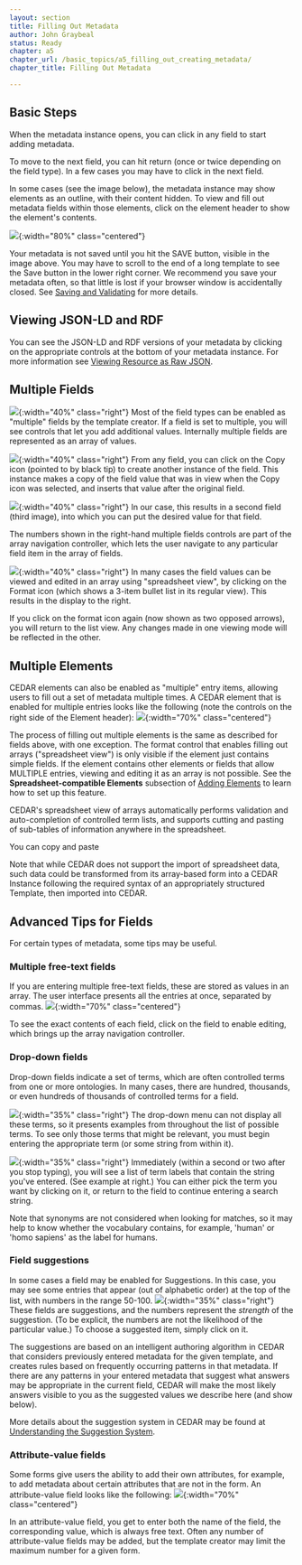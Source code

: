 ```yaml
---
layout: section
title: Filling Out Metadata
author: John Graybeal
status: Ready
chapter: a5
chapter_url: /basic_topics/a5_filling_out_creating_metadata/
chapter_title: Filling Out Metadata

---
```

## **Basic Steps**

When the metadata instance opens, you can click in any field to start adding metadata.

To move to the next field, you can hit return (once or twice depending on the field type). In a few cases you may have to click in the next field. 

In some cases (see the image below), the metadata instance may show elements as an outline, with their content hidden. To view and fill out metadata fields within those elements, click on the element header to show the element's contents.

![](https://github.com/metadatacenter/cedar-manual/raw/master/docs/assets/imgs/entering-metadata-folded-elements-20191124.png){:width="80%" class="centered"}

Your metadata is not saved until you hit the SAVE button, visible in the image above. 
You may have to scroll to the end of a long template to see the Save button in the lower right corner. We recommend you save your metadata often, so that little is lost if your browser window is accidentally closed. See [Saving and Validating](https://metadatacenter.github.io/cedar-manual/sections/a5/3_saving_and_validating/) for more details.

## **Viewing JSON-LD and RDF**

You can see the JSON-LD and RDF versions of your metadata by clicking on the appropriate controls at the bottom of your metadata instance. For more information see [Viewing Resource as Raw JSON](https://metadatacenter.github.io/cedar-manual/sections/a3/4_viewing_resource_as_raw_json/).

## **Multiple Fields**

![](https://github.com/metadatacenter/cedar-manual/raw/master/docs/assets/imgs/multientry-text-field-20191124.png){:width="40%" class="right"}
Most of the field types can be enabled as "multiple" fields by the template creator. 
If a field is set to multiple, you will see controls that let you add additional
values. Internally multiple fields are represented as an array of values.

![](https://github.com/metadatacenter/cedar-manual/raw/master/docs/assets/imgs/multientry-text-field-copying-20191124.png){:width="40%" class="right"}
From any field, you can click on the Copy icon (pointed to by black tip) to create another instance of the field. This instance makes a copy of the field value
that was in view when the Copy icon was selected, 
and inserts that value after the original field.

![](https://github.com/metadatacenter/cedar-manual/raw/master/docs/assets/imgs/multientry-text-field-two-20191124.png){:width="40%" class="right"}
In our case, this results in a second field (third image), into which you can put the desired value for that field. 

The numbers shown in the right-hand multiple fields controls are part of the array navigation controller, which lets the user navigate to any particular field item in the array of fields.

![](https://github.com/metadatacenter/cedar-manual/raw/master/docs/assets/imgs/multientry-text-field-array-20191124.png){:width="40%" class="right"}
In many cases the field values can be viewed and edited in an array 
using "spreadsheet view", 
by clicking on the Format icon (which shows a 3-item bullet list in its regular view). 
This results in the display to the right. 

If you click on the format icon again (now shown as two opposed arrows), you will return to the list view. Any changes made in one viewing mode will be reflected in the other.

## **Multiple Elements**

CEDAR elements can also be enabled as "multiple" entry items, allowing users to fill out a set of metadata multiple times. A CEDAR element that is enabled for multiple entries
looks like the following (note the controls on the right side of the Element header):
![](https://github.com/metadatacenter/cedar-manual/raw/master/docs/assets/imgs/entering-metadata-multiple-elements-20191126.png){:width="70%" class="centered"}

The process of filling out multiple elements is the same as described for fields above,
with one exception. 
The format control that enables filling out arrays ("spreadsheet view") is only visible if the element just contains simple fields. 
If the element contains other elements or fields that allow MULTIPLE entries, 
viewing and editing it as an array is not possible. 
See the **Spreadsheet-compatible Elements** subsection of [Adding Elements](https://metadatacenter.github.io/cedar-manual/sections/c2/3_adding_elements)
to learn how to set up this feature.

CEDAR's spreadsheet view of arrays automatically performs 
validation and auto-completion of controlled term lists, 
and supports cutting and pasting of sub-tables of information anywhere in the spreadsheet.

You can copy and paste 

Note that while CEDAR does not support the import of spreadsheet data,
such data could be transformed from its array-based form into a CEDAR Instance
following the required syntax of an appropriately structured Template,
then imported into CEDAR.

## **Advanced Tips for Fields**

For certain types of metadata, some tips may be useful.

### Multiple free-text fields

If you are entering multiple free-text fields, these are stored as values in an array. 
The user interface presents all the entries at once, separated by commas. 
![](https://github.com/metadatacenter/cedar-manual/raw/master/docs/assets/imgs/entering-metadata-multiple-free-text-20191126.png){:width="70%" class="centered"}

To see the exact contents of each field, click on the field to enable editing, which brings up the array navigation controller.

### Drop-down fields

Drop-down fields indicate a set of terms, which are often controlled terms from one or more ontologies. In many cases, there are hundred, thousands, or even hundreds of thousands of controlled terms for a field.

![](https://github.com/metadatacenter/cedar-manual/raw/master/docs/assets/imgs/entering-metadata-dropdown-plain-20191126.png){:width="35%" class="right"}
The drop-down menu can not display all these terms, so it presents examples from throughout the list of possible terms. 
To see only those terms that might be relevant, 
you must begin entering the appropriate term (or some string from within it).

![](https://github.com/metadatacenter/cedar-manual/raw/master/docs/assets/imgs/entering-metadata-dropdown-autocomplete-20191126.png){:width="35%" class="right"}
Immediately (within a second or two after you stop typing), 
you will see a list of term labels that contain the string you've entered. 
(See example at right.)
You can either pick the term you want by clicking on it, 
or return to the field to continue entering a search string.

Note that synonyms are not considered when looking for matches,
so it may help to know whether the vocabulary contains, for example,
'human' or 'homo sapiens' as the label for humans. 

### Field suggestions

In some cases a field may be enabled for Suggestions. In this case,
you may see some entries that appear (out of alphabetic order)
at the top of the list, with numbers in the range 50-100. 
![](https://github.com/metadatacenter/cedar-manual/raw/master/docs/assets/imgs/entering-metadata-dropdown-suggestions-20191126.png){:width="35%" class="right"}
These fields are suggestions, and the numbers represent 
the *strength* of the suggestion. (To be explicit, the numbers are not
the likelihood of the particular value.) To choose a suggested item,
simply click on it.

The suggestions are based on an intelligent authoring algorithm
in CEDAR that considers previously entered metadata for the given template,
and creates rules based on frequently occurring patterns in that metadata.
If there are any patterns in your entered metadata that suggest 
what answers may be appropriate in the current field, 
CEDAR will make the most likely answers visible to you as the suggested
values we describe here (and show below).

More details about the suggestion system in CEDAR may be found at 
[Understanding the Suggestion System](https://metadatacenter.github.io/cedar-manual/sections/c4/understanding_the_suggestion_system/).

### Attribute-value fields

Some forms give users the ability to add their own attributes, for example, 
to add metadata about certain attributes that are not in the form.
An attribute-value field looks like the following:
![](https://github.com/metadatacenter/cedar-manual/raw/master/docs/assets/imgs/entering-metadata-attribute-value-field-20191126.png){:width="70%" class="centered"}

In an attribute-value field, you get to enter both the name of the field, 
the corresponding value, which is always free text. 
Often any number of attribute-value fields may be added,
but the template creator may limit the maximum number for a given form.



